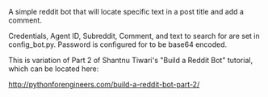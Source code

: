 A simple reddit bot that will locate specific text in a post title and add a comment. 

Credentials, Agent ID, Subreddit, Comment, and text to search for are set in config_bot.py. Password is configured for to be base64 encoded.  


This is variation of Part 2 of Shantnu Tiwari's "Build a Reddit Bot" tutorial, which can be located here:

http://pythonforengineers.com/build-a-reddit-bot-part-2/
